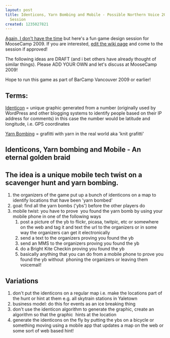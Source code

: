 ```yaml
---
layout: post
title: Identicons, Yarn Bombing and Mobile - Possible Northern Voice 2009 Moosecamp
  Session
created: 1235027821
---
```

<p><a href="/archives/2009/02/19/video-contest-what-one-way-internet-has-changed-my-life-possible-northern-voice-">Again, I don't have the time</a> but here's a fun game design session for MooseCamp 2009. If you are interested, <a href="http://northernvoice.pbwiki.com/Identicons%2C-Yarn-Bombing-and-Mobile">edit the wiki page</a> and come to the session if approved!</p><p>The following ideas are DRAFT (and i bet others have already thought of similar things). Please ADD YOUR OWN and let's discuss at MooseCamp 2009!</p> <p>Hope to run this game as part of BarCamp Vancouver 2009 or earlier!</p> <h2>Terms:</h2> <p><a href="http://en.wikipedia.org/wiki/Identicon">Identicon</a> = unique graphic generated from a number (originally used by WordPress and other blogging systems to identify people based on their IP address for comments) in this case the number would be latitude and longitude, i.e. GPS coordinates</p> <p><a href="http://www.yarnbombing.com/">Yarn Bombing</a> = grafitti with yarn in the real world aka 'knit grafitti'</p> <h2>Identicons, Yarn bombing and Mobile - An eternal golden braid<br /></h2> <h2>The idea is a unique mobile tech twist on a scavenger hunt and yarn bombing.</h2> <ol><li>the organizers of the game put up a bunch of identicons on a map to identify locations that have been 'yarn bombed'</li><li>goal: find all the yarn bombs ('ybs') before the other players do</li><li>mobile twist: you have to prove  you found the yarn bomb by using your mobile phone in one of the following ways  <ol><li>post a picture of the yb to flickr, picasa, twitpic, etc or somewhere on the web and tag it and text the url to the organizers or in some way the organizers can get it electronically</li><li>send a text to the organizers proving you found the yb</li><li>send an MMS to the organizers proving you found the yb</li><li>do a Bright Kite Checkin proving you found the yb</li><li>basically anything that you can do from a mobile phone to prove you found the yb without  phoning the organizers or leaving them voicemail!</li></ol> </li></ol> <h2>Variations</h2> <ol><li>don't put the identicons on a regular map i.e. make the locations part of the hunt or hint at them e.g. all skytrain stations in Yaletown</li><li>business model: do this for events as an ice breaking thing</li><li>don't use the identicon algorithm to generate the graphic, create an algorithm so that the graphic  hints at the location</li><li>generate the identicons on the fly by putting the ybs on a bicycle or something moving using a mobile app that updates a map on the web or some sort of web based hint!</li></ol>
